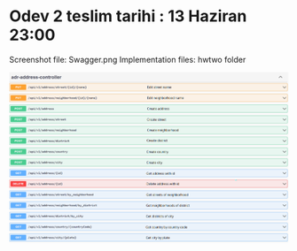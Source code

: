 # Odev 2 teslim tarihi : 13 Haziran 23:00 

Screenshot file: Swagger.png
Implementation files: hwtwo folder


![Screenshot](Swagger.png)

